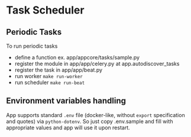 # Task Scheduler

## Periodic Tasks

To run periodic tasks

- define a function ex. app/appcore/tasks/sample.py
- register the module in app/app/celery.py at app.autodiscover_tasks
- register the task in app/app/beat.py
- run worker `make run-worker`
- run scheduler `make run-beat`

## Environment variables handling

App supports standard `.env` file (docker-like, without `export` specification and quotes) via `python-dotenv`. So just copy .env.sample and fill with appropriate values and app will use it upon restart.
